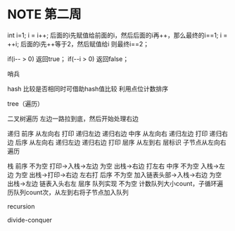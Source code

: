 # NOTE 第二周

int i=1;
i = i++;  后面的i先赋值给前面的i，然后后面的i再++，那么最终的i==1;
i = ++i;  后面的i先++等于2，然后赋值给i 则最终i==2；

if(i-- > 0) 返回true；
if(--i > 0) 返回false；

哨兵

hash 
   比较是否相同时可借助hash值比较
   利用点位计数排序


tree（遍历）

二叉树遍历  左边一路拉到底，然后开始处理右边
    
递归   前序   从左向右   打印    递归左边  递归右边
      中序   从左向右   递归左边 打印     递归右边
      后序   从左向右   递归左边 递归右边  打印
      层序   从左到右   层标识 子节点从左向右遍历


栈    前序  不为空  打印->入栈->左边         为空 出栈->右边           打左右
      中序  不为空  入栈->左边              为空 出栈->打印->右边      左右打
      后序  不为空 加入链表头部->入栈->右边   为空  出栈->左边          链表入头右左
      层序  队列实现 不为空 计数队列大小count，子循环遍历队列count次，从左到右将子节点加入队列



recursion


divide-conquer